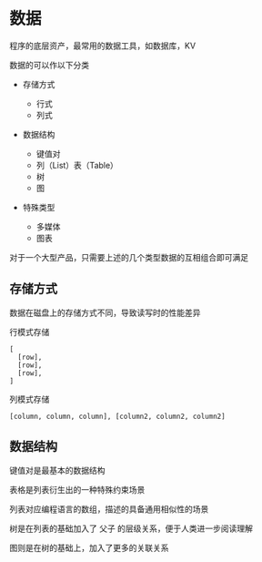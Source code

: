 # 数据

程序的底层资产，最常用的数据工具，如数据库，KV

数据的可以作以下分类

- 存储方式
  - 行式
  - 列式

- 数据结构
  - 键值对
  - 列（List）表（Table）
  - 树
  - 图

- 特殊类型
  - 多媒体
  - 图表

对于一个大型产品，只需要上述的几个类型数据的互相组合即可满足

## 存储方式

数据在磁盘上的存储方式不同，导致读写时的性能差异

行模式存储

```
[
  [row],
  [row],
  [row],
]
```

列模式存储

```
[column, column, column], [column2, column2, column2]
```


## 数据结构

键值对是最基本的数据结构

表格是列表衍生出的一种特殊约束场景

列表对应编程语言的数组，描述的具备通用相似性的场景

树是在列表的基础加入了 父子 的层级关系，便于人类进一步阅读理解

图则是在树的基础上，加入了更多的关联关系



